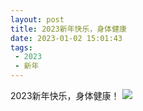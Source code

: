 ```yaml
---
layout: post
title: 2023新年快乐，身体健康
date: 2023-01-02 15:01:43
tags:
 - 2023
 - 新年
---
```


2023新年快乐，身体健康！
![](https://pic.imgdb.cn/item/63b2819a5d94efb26fe619fa.jpg)



